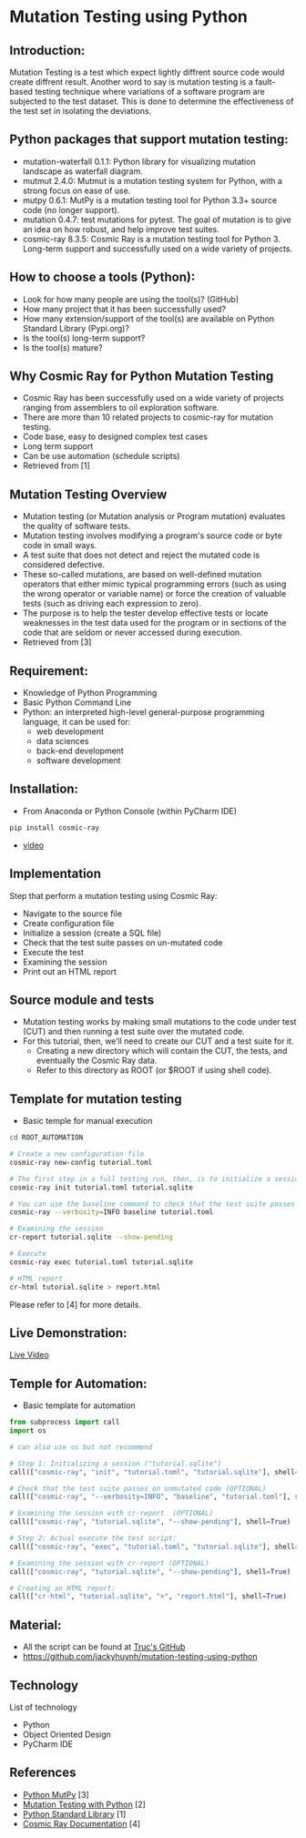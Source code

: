 # Mutation Testing using Python

## Introduction:

Mutation Testing is a test which expect lightly diffrent source code would create diffrent result. Another word to say is mutation testing is a fault-based testing technique where variations of a software program are subjected to the test dataset. This is done to determine the effectiveness of the test set in isolating the deviations.

## Python packages that support mutation testing:

  - mutation-waterfall 0.1.1: Python library for visualizing mutation landscape as waterfall diagram.
  - mutmut 2.4.0: Mutmut is a mutation testing system for Python, with a strong focus on ease of use.
  - mutpy 0.6.1: MutPy is a mutation testing tool for Python 3.3+ source code (no longer support). 
  - mutation 0.4.7: test mutations for pytest. The goal of mutation is to give an idea on how robust, and help improve test suites.
  - cosmic-ray 8.3.5: Cosmic Ray is a mutation testing tool for Python 3. Long-term support and successfully used on a wide variety of projects.

## How to choose a tools (Python):

- Look for how many people are using the tool(s)? (GitHub)
- How many project that it has been successfully used?
- How many extension/support of the tool(s) are available on Python Standard Library (Pypi.org)?
- Is the tool(s) long-term support?
- Is the tool(s) mature?

## Why Cosmic Ray for Python Mutation Testing

- Cosmic Ray has been successfully used on a wide variety of projects ranging from assemblers to oil exploration software.
- There are more than 10 related projects to cosmic-ray for mutation testing.
- Code base, easy to designed complex test cases
- Long term support
- Can be use automation (schedule scripts)
- Retrieved from [1]

## Mutation Testing Overview

- Mutation testing (or Mutation analysis or Program mutation) evaluates the quality of software tests. 
- Mutation testing involves modifying a program's source code or byte code in small ways. 
- A test suite that does not detect and reject the mutated code is considered defective. 
- These so-called mutations, are based on well-defined mutation operators that either mimic typical programming errors 
(such as using the wrong operator or variable name) or force the creation of valuable tests (such as driving each expression to zero). 
- The purpose is to help the tester develop effective tests or locate weaknesses in the test data used for the program or in sections of the code that are seldom or never accessed during execution.
- Retrieved from [3]

## Requirement:

- Knowledge of Python Programming
- Basic Python Command Line
- Python:  an interpreted high-level general-purpose programming language, it can be used for:
  - web development
  - data sciences
  - back-end development
  - software development

## Installation: 
- From Anaconda or Python Console (within PyCharm IDE)
```bash
pip install cosmic-ray
```
- [video](#)

## Implementation

Step that perform a mutation testing using Cosmic Ray:
- Navigate to the source file
- Create configuration file
- Initialize a session (create a SQL file)
- Check that the test suite passes on un-mutated code
- Execute the test
- Examining the session
- Print out an HTML report

## Source module and tests

- Mutation testing works by making small mutations to the code under test (CUT) and then running a test suite over the mutated code. 
- For this tutorial, then, we’ll need to create our CUT and a test suite for it. 
  - Creating a new directory which will contain the CUT, the tests, and eventually the Cosmic Ray data. 
  - Refer to this directory as ROOT (or $ROOT if using shell code).

## Template for mutation testing
- Basic temple for manual execution
```bash
cd ROOT_AUTOMATION

# Create a new configuration file
cosmic-ray new-config tutorial.toml

# The first step in a full testing run, then, is to initialize a session:
cosmic-ray init tutorial.toml tutorial.sqlite

# You can use the baseline command to check that the test suite passes on unmutated code:
cosmic-ray --verbosity=INFO baseline tutorial.toml

# Examining the session
cr-report tutorial.sqlite --show-pending

# Execute
cosmic-ray exec tutorial.toml tutorial.sqlite

# HTML report
cr-html tutorial.sqlite > report.html
```

Please refer to [4] for more details.

## Live Demonstration:

[Live Video](https://www.youtube.com/watch?v=zXgSk4M3B38)

## Temple for Automation:
- Basic template for automation
```python
from subprocess import call
import os

# can also use os but not recommend

# Step 1: Initializing a session ("tutorial.sqlite")
call(["cosmic-ray", "init", "tutorial.toml", "tutorial.sqlite"], shell=True)

# Check that the test suite passes on unmutated code (OPTIONAL)
call(["cosmic-ray", "--verbosity=INFO", "baseline", "tutorial.toml"], shell=True)

# Examining the session with cr-report  (OPTIONAL)
call(["cosmic-ray", "tutorial.sqlite", "--show-pending"], shell=True)

# Step 2: Actual execute the test script:
call(["cosmic-ray", "exec", "tutorial.toml", "tutorial.sqlite"], shell=True)

# Examining the session with cr-report (OPTIONAL)
call(["cosmic-ray", "tutorial.sqlite", "--show-pending"], shell=True)

# Creating an HTML report:
call(["cr-html", "tutorial.sqlite", ">", "report.html"], shell=True)
```

## Material:
- All the script can be found at [Truc's GitHub](https://github.com/jackyhuynh/mutation-testing-using-python)
- https://github.com/jackyhuynh/mutation-testing-using-python

## Technology
List of technology
- Python 
- Object Oriented Design
- PyCharm IDE

## References
- [Python MutPy](https://github.com/mutpy/mutpy#:~:text=MutPy%20is%20a%20mutation%20testing%20tool%20for%20Python,coverage%20analysis.%20Mutation%20testing%20From%20article%20at%20Wikipedia%3A?msclkid=34e08178b28611ec883cce2f63a34c67) [3]
- [Mutation Testing with Python](https://medium.com/analytics-vidhya/unit-testing-in-python-mutation-testing-7a70143180d8) [2]
- [Python Standard Library](https://pypi.org/) [1]
- [Cosmic Ray Documentation](https://cosmic-ray.readthedocs.io/en/latest/tutorials/intro/index.html) [4]

